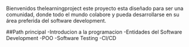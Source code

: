 Bienvenidos thelearningproject este proyecto esta diseñado para ser una comunidad, donde todo el mundo colabore y pueda desarrollarse en su área preferida del software development.

##Path principal
-Introducion a la programacion
-Entidades del Software Development
-POO
-Software Testing
-CI/CD